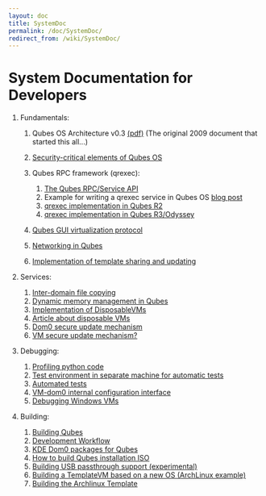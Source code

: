 ```yaml
---
layout: doc
title: SystemDoc
permalink: /doc/SystemDoc/
redirect_from: /wiki/SystemDoc/
---
```


System Documentation for Developers
===================================

1.  Fundamentals:
    1.  Qubes OS Architecture v0.3 [(pdf)](http://files.qubes-os.org/files/doc/arch-spec-0.3.pdf) (The original 2009 document that started this all...)
    2.  [Security-critical elements of Qubes OS](/doc/SecurityCriticalCode/)
    3.  Qubes RPC framework (qrexec):
        1.  [The Qubes RPC/Service API](/doc/Qrexec/)
        2.  Example for writing a qrexec service in Qubes OS [blog post](http://theinvisiblethings.blogspot.com/2013/02/converting-untrusted-pdfs-into-trusted.html)
        3.  [qrexec implementation in Qubes R2](/doc/Qrexec2Implementation/)
        4.  [qrexec implementation in Qubes R3/Odyssey](/doc/Qrexec3Implementation/)

    4.  [Qubes GUI virtualization protocol](/doc/GUIdocs/)
    5.  [Networking in Qubes](/doc/QubesNet/)
    6.  [Implementation of template sharing and updating](/doc/TemplateImplementation/)

2.  Services:
    1.  [Inter-domain file copying](/doc/Qfilecopy/)
    2.  [Dynamic memory management in Qubes](/doc/Qmemman/)
    3.  [Implementation of DisposableVMs](/doc/DVMimpl/)
    4.  [Article about disposable VMs](http://theinvisiblethings.blogspot.com/2010/06/disposable-vms.html)
    5.  [Dom0 secure update mechanism](/doc/Dom0SecureUpdates/)
    6.  [VM secure update mechanism?](/doc/VMSecureUpdates/)

3.  Debugging:
    1.  [Profiling python code](/doc/Profiling/)
    2.  [Test environment in separate machine for automatic tests](/doc/TestBench/)
    3.  [Automated tests](/doc/AutomatedTests/)
    3.  [VM-dom0 internal configuration interface](/doc/SystemDoc/VMInterface/)
    4.  [Debugging Windows VMs](/doc/WindowsDebugging/)

4.  Building:
    1.  [Building Qubes](/doc/QubesBuilder/)
    2.  [Development Workflow](/doc/DevelopmentWorkflow/)
    3.  [KDE Dom0 packages for Qubes](/doc/KdeDom0/)
    4.  [How to build Qubes installation ISO](/doc/InstallationIsoBuilding/)
    5.  [Building USB passthrough support (experimental)](/doc/USBVM/)
    6.  [Building a TemplateVM based on a new OS (ArchLinux example)](/doc/BuildingNonFedoraTemplate/)
    7.  [Building the Archlinux Template](/doc/BuildingArchlinuxTemplate/)


